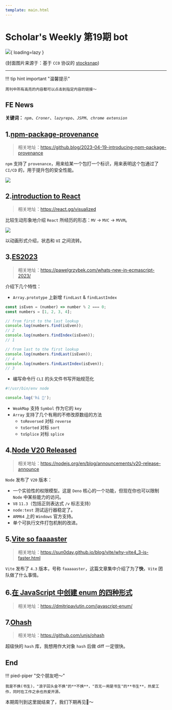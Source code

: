 ```yaml
---
template: main.html
---
```


# Scholar's Weekly 第19期 bot

![](https://to-out-use.oss-cn-hangzhou.aliyuncs.com/common/nHolAI.jpg?x-oss-process=image/auto-orient,1/interlace,1/quality,q_90/format,webp){ loading=lazy }


(封面图片来源于：基于 `CC0` 协议的 [stocksnap](https://stocksnap.io/photo/ocean-beach-ZJXS6NHIC1))

------

!!! tip hint important "温馨提示"

    周刊中所有高亮的内容都可以点击到指定内容的链接～

## FE News

**关键词：** *`npm`*、*`Croner`*、*`lazyrepo`*、*`JSPM`*、*`chrome extension`*

## 1.[npm-package-provenance](https://github.blog/2023-04-19-introducing-npm-package-provenance/)
>相关地址：https://github.blog/2023-04-19-introducing-npm-package-provenance

`npm` 支持了 `provenance`，用来给某一个包打一个标识，用来表明这个包通过了 `CI/CD` 的，用于提升包的安全性能。

![](https://to-out-use.oss-cn-hangzhou.aliyuncs.com/common/y75xAT.png)

## 2.[introduction to React](https://react.gg/visualized)
>相关地址：https://react.gg/visualized

比较生动形象地介绍 `React` 所经历的形态：`MV` -> `MVC` -> `MVVM`。

![](https://to-out-use.oss-cn-hangzhou.aliyuncs.com/common/Yr91JW.png)

以动画形式介绍，状态和 `UI` 之间流转。

## 3.[ES2023](https://pawelgrzybek.com/whats-new-in-ecmascript-2023/)
>相关地址：https://pawelgrzybek.com/whats-new-in-ecmascript-2023/

介绍下几个特性：

- `Array.prototype` 上新增 `findLast` & `findLastIndex`
```ts
const isEven = (number) => number % 2 === 0;
const numbers = [1, 2, 3, 4];

// from first to the last lookup
console.log(numbers.find(isEven));
// 2
console.log(numbers.findIndex(isEven));
// 1

// from last to the first lookup
console.log(numbers.findLast(isEven));
// 4
console.log(numbers.findLastIndex(isEven));
// 3
```

- 编写命令行 `CLI` 的头文件书写开始规范化
```ts
#!/usr/bin/env node

console.log('hi 👋');
```

- `WeakMap` 支持 `Symbol` 作为它的 `key`
- `Array` 支持了几个有用的不修改原数组的方法
  - `toReversed` 对标 `reverse`
  - `toSorted` 对标 `sort`
  - `toSplice` 对标 `splice`

## 4.[Node V20 Released](https://nodejs.org/en/blog/announcements/v20-release-announce)
> 相关地址：https://nodejs.org/en/blog/announcements/v20-release-announce

`Node` 发布了 `V20` 版本：
- 一个实验性的权限模型。这是 `Deno` 核心的一个功能，但现在你也可以限制 `Node` 中某些能力的访问。
- `V8` `11.3`（包括正则表达式 `/v` 标志支持）
- `node:test` 测试运行器稳定了。
- `ARM64` 上的 `Windows` 官方支持。
- 单个可执行文件打包机制的改进。

## 5.[Vite so faaaaster](https://sun0day.github.io/blog/vite/why-vite4_3-is-faster.html)
>相关地址：https://sun0day.github.io/blog/vite/why-vite4_3-is-faster.html

`Vite` 发布了 `4.3` 版本，号称 `faaaaaster`，这篇文章集中介绍了为了**快**，`Vite` 团队做了什么事情。

## 6.[在 JavaScript 中创建 enum 的四种形式](https://dmitripavlutin.com/javascript-enum/)
> 相关地址：https://dmitripavlutin.com/javascript-enum/

## 7.[Ohash](https://github.com/unjs/ohash)
>相关地址：https://github.com/unjs/ohash

超级快的 `hash` 库，我想用作大对象 `hash` 后做 diff 一定很快。

## End

!!! pied-piper "交个朋友吧～"

    我是不换(书生)，"浪子回头金不换"的**不换**，"百无一用是书生"的**书生**，热爱工作，同时在工作之余也热爱开源。

本期周刊到这里就结束了，我们下期再见👋～
